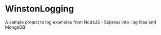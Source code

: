 # WinstonLogging
A sample project to log examples from NodeJS - Express into .log files and MongoDB
